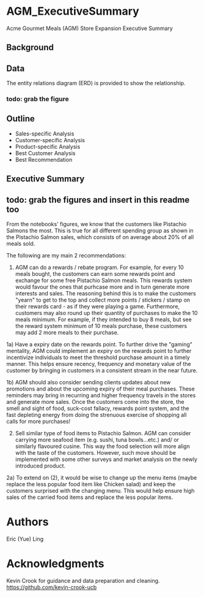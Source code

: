 # AGM_ExecutiveSummary
Acme Gourmet Meals (AGM) Store Expansion Executive Summary 

## Background

## Data
The entity relations diagram (ERD) is provided to show the relationship. 
### todo: grab the figure 

## Outline
  - Sales-specific Analysis
  - Customer-specific Analysis
  - Product-specific Analysis
  - Best Customer Analysis
  - Best Recommendation 


## Executive Summary
## todo: grab the figures and insert in this readme too 
From the notebooks' figures, we know that the customers like Pistachio Salmons the most. This is true for all different spending group as shown in the Pistachio Salmon sales, which consists of on average about 20% of all meals sold.

The following are my main 2 recommendations:
  1) AGM can do a rewards / rebate program. For example, for every 10 meals bought, the customers can earn some rewards point and exchange for some free Pistachio Salmon meals. This rewards system would favour the ones that purhcase more and in turn generate more interests and sales. The reasoning behind this is to make the customers "yearn" to get to the top and collect more points / stickers / stamp on their rewards card - as if they were playing a game. Furthermore, customers may also round up their quantity of purchases to make the 10 meals minimum. For example, if they intended to buy 8 meals, but see the reward system minimum of 10 meals purchase, these customers may add 2 more meals to their purchase.

  1a) Have a expiry date on the rewards point. To further drive the "gaming" mentality, AGM could implement an expiry on the rewards point to further incentivize individuals to meet the threshold purchase amount in a timely manner. This helps ensure recency, frequency and monetary value of the customer by bringing in customers in a consistent stream in the near future.

  1b) AGM should also consider sending clients updates about new promotions and about the upcoming expiry of their meal purchases. These reminders may bring in recurring and higher frequency travels in the stores and generate more sales. Once the customers come into the store, the smell and sight of food, suck-cost fallacy, rewards point system, and the fast depleting energy from doing the strenuous exercise of shopping all calls for more purchases!

  2) Sell similar type of food items to Pistachio Salmon. AGM can consider carrying more seafood item (e.g. sushi, tuna bowls...etc.) and/ or similarly flavoured cusine. This way the food selection will more align with the taste of the customers. However, such move should be implemented with some other surveys and market analysis on the newly introduced product.

  2a) To extend on (2), it would be wise to change up the menu items (maybe replace the less popular food item like Chicken salad) and keep the customers surprised with the changing menu. This would help ensure high sales of the carried food items and replace the less popular items.

 

# Authors
Eric (Yue) Ling

# Acknowledgments
Kevin Crook for guidance and data preparation and cleaning. https://github.com/kevin-crook-ucb
